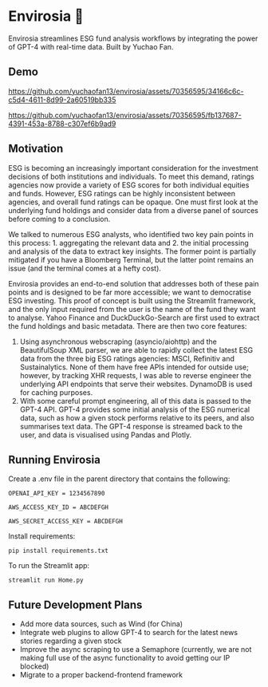 # Envirosia 🌲

Envirosia streamlines ESG fund analysis workflows by integrating the power of GPT-4 with real-time data. Built by Yuchao Fan.

## Demo
https://github.com/yuchaofan13/envirosia/assets/70356595/34166c6c-c5d4-4611-8d99-2a60519bb335

https://github.com/yuchaofan13/envirosia/assets/70356595/fb137687-4391-453a-8788-c307ef6b9ad9
## Motivation

ESG is becoming an increasingly important consideration for the investment decisions of both institutions and individuals. To meet this demand, ratings agencies now provide a variety of ESG scores for both individual equities and funds. However, ESG ratings can be highly inconsistent between agencies, and overall fund ratings can be opaque. One must first look at the underlying fund holdings and consider data from a diverse panel of sources before coming to a conclusion.

We talked to numerous ESG analysts, who identified two key pain points in this process: 1. aggregating the relevant data and 2. the initial processing and analysis of the data to extract key insights. The former point is partially mitigated if you have a Bloomberg Terminal, but the latter point remains an issue (and the terminal comes at a hefty cost).

Envirosia provides an end-to-end solution that addresses both of these pain points and is designed to be far more accessible; we want to democratise ESG investing. This proof of concept is built using the Streamlit framework, and the only input required from the user is the name of the fund they want to analyse. Yahoo Finance and DuckDuckGo-Search are first used to extract the fund holdings and basic metadata. There are then two core features:

1. Using asynchronous webscraping (asyncio/aiohttp) and the BeautifulSoup XML parser, we are able to rapidly collect the latest ESG data from the three big ESG ratings agencies: MSCI, Refinitiv and Sustainalytics. None of them have free APIs intended for outside use; however, by tracking XHR requests, I was able to reverse engineer the underlying API endpoints that serve their websites. DynamoDB is used for caching purposes.
3. With some careful prompt engineering, all of this data is passed to the GPT-4 API. GPT-4 provides some initial analysis of the ESG numerical data, such as how a given stock performs relative to its peers, and also summarises text data. The GPT-4 response is streamed back to the user, and data is visualised using Pandas and Plotly.

## Running Envirosia

Create a .env file in the parent directory that contains the following:
```
OPENAI_API_KEY = 1234567890

AWS_ACCESS_KEY_ID = ABCDEFGH

AWS_SECRET_ACCESS_KEY = ABCDEFGH
 ```

Install requirements:
```
pip install requirements.txt
```
To run the Streamlit app:
```
streamlit run Home.py
```
## Future Development Plans
* Add more data sources, such as Wind (for China)
* Integrate web plugins to allow GPT-4 to search for the latest news stories regarding a given stock
* Improve the async scraping to use a Semaphore (currently, we are not making full use of the async functionality to avoid getting our IP blocked)
* Migrate to a proper backend-frontend framework
